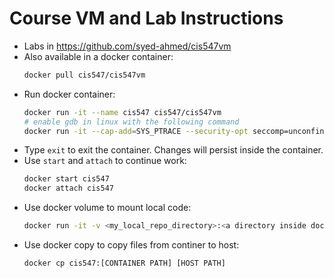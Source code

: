 # Course VM and Lab Instructions
- Labs in https://github.com/syed-ahmed/cis547vm
- Also available in a docker container:
	```bash
	docker pull cis547/cis547vm
	```
- Run docker container:
	```bash
	docker run -it --name cis547 cis547/cis547vm
	# enable gdb in linux with the following command
	docker run -it --cap-add=SYS_PTRACE --security-opt seccomp=unconfined --privileged --name cis547 cis547/cis547vm
	```
- Type `exit` to exit the container. Changes will persist inside the container.
- Use `start` and `attach` to continue work:
	```bash
	docker start cis547
	docker attach cis547
	```
- Use docker volume to mount local code:
	```bash
	docker run -it -v <my_local_repo_directory>:<a directory inside docker continer> cis547/cis547vm
	```
- Use docker copy to copy files from continer to host:
	```bash
	docker cp cis547:[CONTAINER PATH] [HOST PATH]
	```
